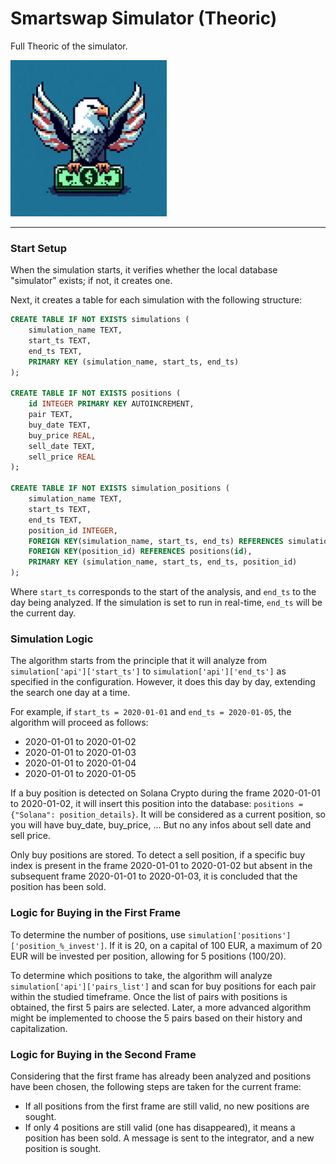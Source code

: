 # Smartswap Simulator (Theoric)
Full Theoric of the simulator.

<img src="https://github.com/smartswap-org/simulator/blob/74493bf848cdb234507e7518d06b5dd75421079b/assets/simulator-logo.jpeg" width="250" height="250">

---

### Start Setup

When the simulation starts, it verifies whether the local database "simulator" exists; if not, it creates one. 

Next, it creates a table for each simulation with the following structure:

```sql
CREATE TABLE IF NOT EXISTS simulations (
    simulation_name TEXT,
    start_ts TEXT,
    end_ts TEXT,
    PRIMARY KEY (simulation_name, start_ts, end_ts)
);

CREATE TABLE IF NOT EXISTS positions (
    id INTEGER PRIMARY KEY AUTOINCREMENT,
    pair TEXT,
    buy_date TEXT,
    buy_price REAL,
    sell_date TEXT,
    sell_price REAL
);

CREATE TABLE IF NOT EXISTS simulation_positions (
    simulation_name TEXT,
    start_ts TEXT,
    end_ts TEXT,
    position_id INTEGER,
    FOREIGN KEY(simulation_name, start_ts, end_ts) REFERENCES simulations(simulation_name, start_ts, end_ts),
    FOREIGN KEY(position_id) REFERENCES positions(id),
    PRIMARY KEY (simulation_name, start_ts, end_ts, position_id)
);
```

Where `start_ts` corresponds to the start of the analysis, and `end_ts` to the day being analyzed. If the simulation is set to run in real-time, `end_ts` will be the current day.

### Simulation Logic

The algorithm starts from the principle that it will analyze from `simulation['api']['start_ts']` to `simulation['api']['end_ts']` as specified in the configuration. However, it does this day by day, extending the search one day at a time.

For example, if `start_ts = 2020-01-01` and `end_ts = 2020-01-05`, the algorithm will proceed as follows:
- 2020-01-01 to 2020-01-02
- 2020-01-01 to 2020-01-03
- 2020-01-01 to 2020-01-04
- 2020-01-01 to 2020-01-05

If a buy position is detected on Solana Crypto during the frame 2020-01-01 to 2020-01-02, it will insert this position into the database: `positions = {"Solana": position_details}`. It will be considered as a current position, so you will have buy_date, buy_price, ... But no any infos about sell date and sell price.

Only buy positions are stored. To detect a sell position, if a specific buy index is present in the frame 2020-01-01 to 2020-01-02 but absent in the subsequent frame 2020-01-01 to 2020-01-03, it is concluded that the position has been sold.

### Logic for Buying in the First Frame

To determine the number of positions, use `simulation['positions']['position_%_invest']`. If it is 20, on a capital of 100 EUR, a maximum of 20 EUR will be invested per position, allowing for 5 positions (100/20).

To determine which positions to take, the algorithm will analyze `simulation['api']['pairs_list']` and scan for buy positions for each pair within the studied timeframe. Once the list of pairs with positions is obtained, the first 5 pairs are selected. Later, a more advanced algorithm might be implemented to choose the 5 pairs based on their history and capitalization.

### Logic for Buying in the Second Frame

Considering that the first frame has already been analyzed and positions have been chosen, the following steps are taken for the current frame:

- If all positions from the first frame are still valid, no new positions are sought.
- If only 4 positions are still valid (one has disappeared), it means a position has been sold. A message is sent to the integrator, and a new position is sought.
